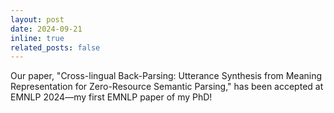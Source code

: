 ```yaml
---
layout: post
date: 2024-09-21
inline: true
related_posts: false
---
```


Our paper, "Cross-lingual Back-Parsing: Utterance Synthesis from Meaning Representation for Zero-Resource Semantic Parsing," has been accepted at EMNLP 2024—my first EMNLP paper of my PhD! 
